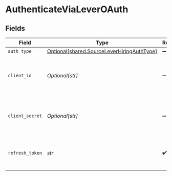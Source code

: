 # AuthenticateViaLeverOAuth


## Fields

| Field                                                                                          | Type                                                                                           | Required                                                                                       | Description                                                                                    |
| ---------------------------------------------------------------------------------------------- | ---------------------------------------------------------------------------------------------- | ---------------------------------------------------------------------------------------------- | ---------------------------------------------------------------------------------------------- |
| `auth_type`                                                                                    | [Optional[shared.SourceLeverHiringAuthType]](../../models/shared/sourceleverhiringauthtype.md) | :heavy_minus_sign:                                                                             | N/A                                                                                            |
| `client_id`                                                                                    | *Optional[str]*                                                                                | :heavy_minus_sign:                                                                             | The Client ID of your Lever Hiring developer application.                                      |
| `client_secret`                                                                                | *Optional[str]*                                                                                | :heavy_minus_sign:                                                                             | The Client Secret of your Lever Hiring developer application.                                  |
| `refresh_token`                                                                                | *str*                                                                                          | :heavy_check_mark:                                                                             | The token for obtaining new access token.                                                      |